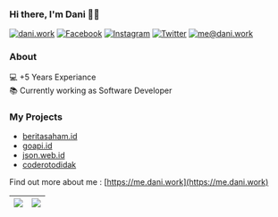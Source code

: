 ### Hi there, I'm Dani :man_technologist:

[![dani.work](https://img.shields.io/static/v1?label=dani.work&message=%20&color=yellow&logo=GoogleChrome&style=flat-square&logoColor=white)](https://dani.work/)
[![Facebook](https://img.shields.io/static/v1?label=Facebook&message=%20&color=blue&logo=Facebook&style=flat-square&logoColor=white)](https://www.facebook.com/we.are.emo/)
[![Instagram](https://img.shields.io/static/v1?label=Instagram&message=%20&color=orange&logo=Instagram&style=flat-square&logoColor=white)](https://www.instagram.com/daniwebdev/)
[![Twitter](https://img.shields.io/static/v1?label=Twitter&message=%20&color=1da1f2&logo=Twitter&style=flat-square&logoColor=white)](https://www.twitter.com/daniwebdev/)
[![me@dani.work](https://img.shields.io/static/v1?label=me@dani.work&message=%20&color=red&logo=minutemailer&style=flat-square&logoColor=white)](mailto:me@dani.work)

### About
  
💻 +5 Years Experiance<br/>
📚 Currently working as Software Developer


### My Projects
- [beritasaham.id](https://beritasaham.id)
- [goapi.id](https://goapi.id)
- [json.web.id](https://json.web.id)
- [coderotodidak](https://instagram.com/coderotodidak)

Find out more about me : [https://me.dani.work](https://me.dani.work)


|  <img src="https://github-readme-stats.vercel.app/api?username=daniwebdev&layout=dark">   |  <img src="https://github-readme-stats.vercel.app/api/top-langs/?username=daniwebdev&theme=radical"> |
|------------------------|-----------------------------|
